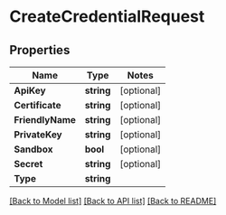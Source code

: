 # CreateCredentialRequest

## Properties
Name | Type | Notes
------------ | ------------- | -------------
**ApiKey** | **string** | [optional] 
**Certificate** | **string** | [optional] 
**FriendlyName** | **string** | [optional] 
**PrivateKey** | **string** | [optional] 
**Sandbox** | **bool** | [optional] 
**Secret** | **string** | [optional] 
**Type** | **string** | 

[[Back to Model list]](../README.md#documentation-for-models) [[Back to API list]](../README.md#documentation-for-api-endpoints) [[Back to README]](../README.md)


